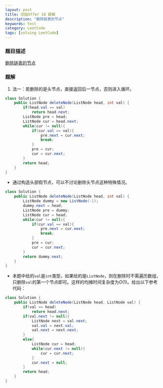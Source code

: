 ```yaml
---
layout: post
title: 剑指Offer 18 题解
description: "删除链表的节点"
keywords: test
category: LeetCode
tags: [solving LeetCode]
---
```


### 题目描述
[删除链表的节点](https://leetcode-cn.com/problems/shan-chu-lian-biao-de-jie-dian-lcof/)

### 题解
1. 法一：若删除的是头节点，直接返回后一节点，否则进入循环。
```java
class Solution {
    public ListNode deleteNode(ListNode head, int val) {
        if(head.val == val)
            return head.next;
        ListNode pre = head;
        ListNode cur = head.next;
        while(cur != null){
            if(cur.val == val){
                pre.next = cur.next;
                break;
            }
            pre = cur;
            cur = cur.next;
        }
        return head;
    }
}
```
* 通过构造头部假节点，可以不讨论删除头节点这种特殊情况。
```java
class Solution {
    public ListNode deleteNode(ListNode head, int val) {
        ListNode dummy = new ListNode(-1);
        dummy.next = head;
        ListNode pre = dummy;
        ListNode cur = head;
        while(cur != null){
            if(cur.val == val){
                pre.next = cur.next;
                break;
            }
            pre = cur;
            cur = cur.next;
        }
        return dummy.next;
    }
}
```
* 本题中给的`val`是`int`类型，如果给的是`ListNode`，则在删除时不需遍历数组，只删除`val`的第一个节点即可。这样的均摊时间复杂度为$O(1)$。给出以下参考代码：
```java
class Solution {
    public ListNode deleteNode(ListNode head, ListNode val) {
        if(val == head)
            return head.next;
        if(val.next != null){
            ListNode next = val.next;
            val.val = next.val;
            val.next = next.next;
        }
        else{
            ListNode cur = head;
            while(cur.next != null){
                cur = cur.next;
            }
            cur.next = null;
        }
        return head;
    }
}
```